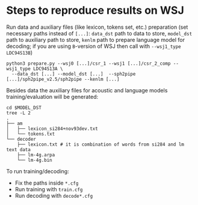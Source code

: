 # Steps to reproduce results on WSJ

Run data and auxiliary files (like lexicon, tokens set, etc.) preparation (set necessary paths instead of `[...]`: `data_dst` path to data to store, `model_dst` path to auxiliary path to store, `kenlm` path to prepare language model for decoding; if you are using `B`-version of WSJ then call with `--wsj1_type LDC94S13B`)
```
python3 prepare.py --wsj0 [...]/csr_1 --wsj1 [...]/csr_2_comp --wsj1_type LDC94S13A \
  --data_dst [...] --model_dst [...]  --sph2pipe [...]/sph2pipe_v2.5/sph2pipe --kenlm [...]
```
Besides data the auxiliary files for acoustic and language models training/evaluation will be generated:
```
cd $MODEL_DST
tree -L 2
.
├── am
│   ├── lexicon_si284+nov93dev.txt
│   └── tokens.txt
└── decoder
    ├── lexicon.txt # it is combination of words from si284 and lm text data
    ├── lm-4g.arpa
    └── lm-4g.bin
```

To run training/decoding:
- Fix the paths inside `*.cfg`
- Run training with `train.cfg`
- Run decoding with `decode*.cfg`
